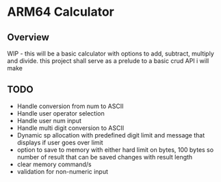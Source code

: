 # ARM64 Calculator

## Overview
WIP - this will be a basic calculator with options to add, subtract, multiply and divide. this project shall serve as a prelude to a basic crud API i will make

## TODO
- Handle conversion from num to ASCII 
- Handle user operator selection
- Handle user num input
- Handle multi digit conversion to ASCII
- Dynamic sp allocation with predefined digit limit and message that displays if user goes over limit
- option to save to memory with either hard limit on bytes, 100 bytes so number of result that can be saved changes with result length
- clear memory command/s
- validation for non-numeric input